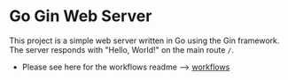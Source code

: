 # Go Gin Web Server

This project is a simple web server written in Go using the Gin framework. The server responds with "Hello, World!" on the main route `/`.

* Please see here for the workflows readme --> [workflows](./github/workflows/README.md)
